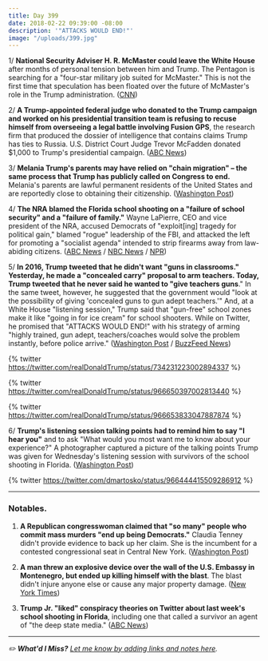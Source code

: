 ```yaml
---
title: Day 399
date: 2018-02-22 09:39:00 -08:00
description: '"ATTACKS WOULD END!"'
image: "/uploads/399.jpg"
---
```


1/ **National Security Adviser H. R. McMaster could leave the White House** after months of personal tension between him and Trump. The Pentagon is searching for a "four-star military job suited for McMaster." This is not the first time that speculation has been floated over the future of McMaster's role in the Trump administration. ([CNN](https://www.cnn.com/2018/02/22/politics/hr-mcmaster-future-trump-white-house/index.html))

2/ **A Trump-appointed federal judge who donated to the Trump campaign and worked on his presidential transition team is refusing to recuse himself from overseeing a legal battle involving Fusion GPS**, the research firm that produced the dossier of intelligence that contains claims Trump has ties to Russia. U.S. District Court Judge Trevor McFadden donated $1,000 to Trump's presidential campaign. ([ABC News](http://abcnews.go.com/Politics/trump-appointed-judge-donated-campaign-refuses-recuse-dossier/story?id=53273577))

3/ **Melania Trump's parents may have relied on "chain migration" – the same process that Trump has publicly called on Congress to end.** Melania's parents are lawful permanent residents of the United States and are reportedly close to obtaining their citizenship. ([Washington Post](https://www.washingtonpost.com/politics/melania-trumps-parents-are-legal-permanent-residents-raising-questions-about-whether-they-relied-on-chain-migration/2018/02/21/3b573df8-1687-11e8-8b08-027a6ccb38eb_story.html?utm_term=.2b9d98af3bb2))

4/ **The NRA blamed the Florida school shooting on a "failure of school security" and a "failure of family."** Wayne LaPierre, CEO and vice president of the NRA, accused Democrats of "exploit\[ing\] tragedy for political gain," blamed "rogue" leadership of the FBI, and attacked the left for promoting a "socialist agenda" intended to strip firearms away from law-abiding citizens. ([ABC News](http://abcnews.go.com/Politics/nra-president-wayne-lapierre-addresses-conservative-conference-wake/story?id=53274513) / [NBC News](https://www.nbcnews.com/politics/politics-news/nra-s-wayne-lapierre-democrats-put-politics-ahead-school-safety-n850236) / [NPR](https://www.npr.org/2018/02/22/587911457/nra-leader-warns-conservatives-of-socialist-wave-in-wake-of-shooting))

5/ **In 2016, Trump tweeted that he didn't want "guns in classrooms." Yesterday, he made a "concealed carry" proposal to arm teachers. Today, Trump tweeted that he never said he wanted to "give teachers guns**." In the same tweet, however, he suggested that the government would "look at the possibility of giving 'concealed guns to gun adept teachers.'" And, at a White House "listening session," Trump said that "gun-free" school zones make it like "going in for ice cream" for school shooters. While on Twitter, he promised that "ATTACKS WOULD END!" with his strategy of arming "highly trained, gun adept, teachers/coaches would solve the problem instantly, before police arrive." ([Washington Post](https://www.washingtonpost.com/news/post-politics/wp/2018/02/22/attacks-would-end-trump-expresses-support-for-raising-assault-rifle-age-to-21-presses-cases-for-arming-some-teachers/) / [BuzzFeed News](https://www.buzzfeed.com/coralewis/trump-wants-teachers-armed))

{% twitter https://twitter.com/realDonaldTrump/status/734231223002894337 %}

{% twitter https://twitter.com/realDonaldTrump/status/966650397002813440 %}

{% twitter https://twitter.com/realDonaldTrump/status/966653833047887874 %}

6/ **Trump's listening session talking points had to remind him to say "I hear you"** and to ask "What would you most want me to know about your experience?" A photographer captured a picture of the talking points Trump was given for Wednesday's listening session with survivors of the school shooting in Florida. ([Washington Post](https://www.washingtonpost.com/news/the-fix/wp/2018/02/21/this-photo-of-trumps-notes-captures-his-empathy-problem-better-than-anything/?utm_term=.e1773f7cd2d5))

{% twitter https://twitter.com/dmartosko/status/966444415509286912 %}

---

### Notables.

1. **A Republican congresswoman claimed that "so many" people who commit mass murders "end up being Democrats."** Claudia Tenney didn't provide evidence to back up her claim. She is the incumbent for a contested congressional seat in Central New York. ([Washington Post](https://www.washingtonpost.com/news/morning-mix/wp/2018/02/22/gop-congresswoman-claims-so-many-mass-murderers-end-up-being-democrats/?utm_term=.724dbb25fa31))

2. **A man threw an explosive device over the wall of the U.S. Embassy in Montenegro, but ended up killing himself with the blast**. The blast didn't injure anyone else or cause any major property damage. ([New York Times](https://www.nytimes.com/2018/02/21/world/europe/montenegro-embassy-attacked.html))

3. **Trump Jr. "liked" conspiracy theories on Twitter about last week's school shooting in Florida**, including one that called a survivor an agent of "the deep state media." ([ABC News](http://abcnews.go.com/Entertainment/trump-jr-ripped-liking-conspiracy-theories-parkland-survivors/story?id=53265618))

---

*✏️ **What'd I Miss?** [Let me know by adding links and notes here](https://public.etherpad-mozilla.org/p/wtfjht-022218).*
